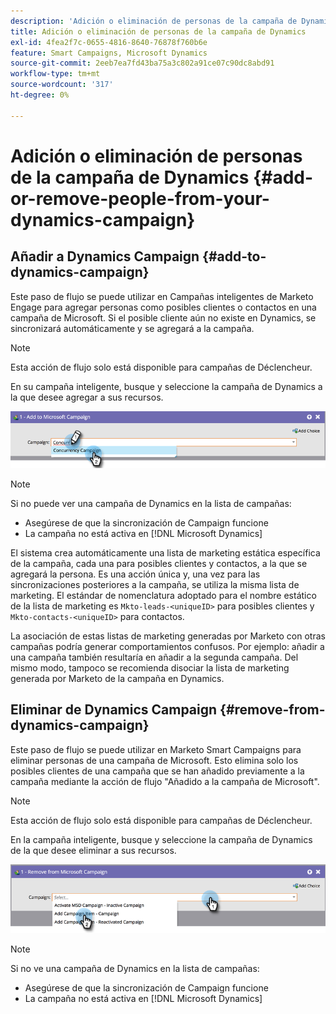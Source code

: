 ```yaml
---
description: 'Adición o eliminación de personas de la campaña de Dynamics: documentos de Marketo, documentación del producto'
title: Adición o eliminación de personas de la campaña de Dynamics
exl-id: 4fea2f7c-0655-4816-8640-76878f760b6e
feature: Smart Campaigns, Microsoft Dynamics
source-git-commit: 2eeb7ea7fd43ba75a3c802a91ce07c90dc8abd91
workflow-type: tm+mt
source-wordcount: '317'
ht-degree: 0%

---
```


# Adición o eliminación de personas de la campaña de Dynamics {#add-or-remove-people-from-your-dynamics-campaign}

## Añadir a Dynamics Campaign {#add-to-dynamics-campaign}

Este paso de flujo se puede utilizar en Campañas inteligentes de Marketo Engage para agregar personas como posibles clientes o contactos en una campaña de Microsoft. Si el posible cliente aún no existe en Dynamics, se sincronizará automáticamente y se agregará a la campaña.

>[!NOTE]
>
>Esta acción de flujo solo está disponible para campañas de Déclencheur.

En su campaña inteligente, busque y seleccione la campaña de Dynamics a la que desee agregar a sus recursos.

![](assets/add-or-remove-people-from-your-dynamics-campaign-1.png)

>[!NOTE]
>
>Si no puede ver una campaña de Dynamics en la lista de campañas:
>
>* Asegúrese de que la sincronización de Campaign funcione
>* La campaña no está activa en [!DNL Microsoft Dynamics]

El sistema crea automáticamente una lista de marketing estática específica de la campaña, cada una para posibles clientes y contactos, a la que se agregará la persona. Es una acción única y, una vez para las sincronizaciones posteriores a la campaña, se utiliza la misma lista de marketing. El estándar de nomenclatura adoptado para el nombre estático de la lista de marketing es `Mkto-leads-<uniqueID>` para posibles clientes y `Mkto-contacts-<uniqueID>` para contactos.

La asociación de estas listas de marketing generadas por Marketo con otras campañas podría generar comportamientos confusos. Por ejemplo: añadir a una campaña también resultaría en añadir a la segunda campaña. Del mismo modo, tampoco se recomienda disociar la lista de marketing generada por Marketo de la campaña en Dynamics.

## Eliminar de Dynamics Campaign {#remove-from-dynamics-campaign}

Este paso de flujo se puede utilizar en Marketo Smart Campaigns para eliminar personas de una campaña de Microsoft. Esto elimina solo los posibles clientes de una campaña que se han añadido previamente a la campaña mediante la acción de flujo &quot;Añadido a la campaña de Microsoft&quot;.

>[!NOTE]
>
>Esta acción de flujo solo está disponible para campañas de Déclencheur.

En la campaña inteligente, busque y seleccione la campaña de Dynamics de la que desee eliminar a sus recursos.

![](assets/add-or-remove-people-from-your-dynamics-campaign-2.png)

>[!NOTE]
>
>Si no ve una campaña de Dynamics en la lista de campañas:
>
>* Asegúrese de que la sincronización de Campaign funcione
>* La campaña no está activa en [!DNL Microsoft Dynamics]
